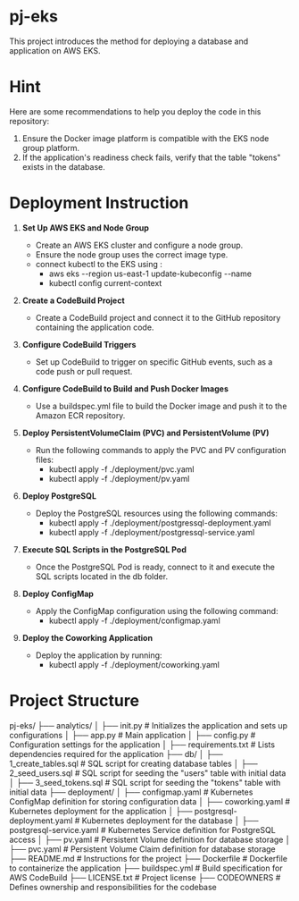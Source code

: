 # pj-eks
This project introduces the method for deploying a database and application on AWS EKS.

# Hint
Here are some recommendations to help you deploy the code in this repository:<br>
1. Ensure the Docker image platform is compatible with the EKS node group platform.
2. If the application's readiness check fails, verify that the table "tokens" exists in the database.

# Deployment Instruction
1. **Set Up AWS EKS and Node Group**
   - Create an AWS EKS cluster and configure a node group.
   - Ensure the node group uses the correct image type.
   - connect kubectl to the EKS using :
      - aws eks --region us-east-1 update-kubeconfig --name <cluster name>
      - kubectl config current-context

2. **Create a CodeBuild Project**
   - Create a CodeBuild project and connect it to the GitHub repository containing the application code.

3. **Configure CodeBuild Triggers**
   - Set up CodeBuild to trigger on specific GitHub events, such as a code push or pull request.

4. **Configure CodeBuild to Build and Push Docker Images**
   - Use a buildspec.yml file to build the Docker image and push it to the Amazon ECR repository.

5. **Deploy PersistentVolumeClaim (PVC) and PersistentVolume (PV)**
   - Run the following commands to apply the PVC and PV configuration files:
      - kubectl apply -f ./deployment/pvc.yaml
      - kubectl apply -f ./deployment/pv.yaml

6. **Deploy PostgreSQL**
   - Deploy the PostgreSQL resources using the following commands:
      - kubectl apply -f ./deployment/postgressql-deployment.yaml
      - kubectl apply -f ./deployment/postgressql-service.yaml

7. **Execute SQL Scripts in the PostgreSQL Pod**
   - Once the PostgreSQL Pod is ready, connect to it and execute the SQL scripts located in the db folder.

8. **Deploy ConfigMap**
   - Apply the ConfigMap configuration using the following command:
      - kubectl apply -f ./deployment/configmap.yaml

9. **Deploy the Coworking Application**
   - Deploy the application by running:
      - kubectl apply -f ./deployment/coworking.yaml
     
# Project Structure

pj-eks/
├── analytics/
│   ├── init.py                         # Initializes the application and sets up configurations
│   ├── app.py                          # Main application
│   ├── config.py                       # Configuration settings for the application
│   ├── requirements.txt                # Lists dependencies required for the application
├── db/
│   ├── 1_create_tables.sql             # SQL script for creating database tables
│   ├── 2_seed_users.sql                # SQL script for seeding the "users" table with initial data
│   ├── 3_seed_tokens.sql               # SQL script for seeding the "tokens" table with initial data
├── deployment/
│   ├── configmap.yaml                  # Kubernetes ConfigMap definition for storing configuration data
│   ├── coworking.yaml                  # Kubernetes deployment for the application
│   ├── postgresql-deployment.yaml      # Kubernetes deployment for the database
│   ├── postgresql-service.yaml         # Kubernetes Service definition for PostgreSQL access
│   ├── pv.yaml                         # Persistent Volume definition for database storage
│   ├── pvc.yaml                        # Persistent Volume Claim definition for database storage
├── README.md                           # Instructions for the project
├── Dockerfile                          # Dockerfile to containerize the application
├── buildspec.yml                       # Build specification for AWS CodeBuild
├── LICENSE.txt                         # Project license
├── CODEOWNERS                          # Defines ownership and responsibilities for the codebase
